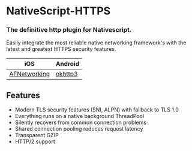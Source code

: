 # NativeScript-HTTPS
### The definitive http plugin for Nativescript.
Easily integrate the most reliable native networking framework's with the latest and greatest HTTPS security features.

iOS |  Android
-------- | ---------
[AFNetworking](https://github.com/AFNetworking/AFNetworking) | [okhttp3](https://github.com/square/okhttp)

## Features
- Modern TLS security features (SNI, ALPN) with fallback to TLS 1.0
- Everything runs on a native background ThreadPool
- Silently recovers from common connection problems
- Shared connection pooling reduces request latency
- Transparent GZIP
- HTTP/2 support


